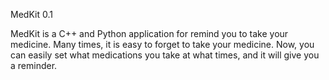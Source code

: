 MedKit 0.1

MedKit is a C++ and Python application for remind you to take your medicine. Many times, it is easy to forget to take your medicine. Now, you can easily set what medications you take at what times, and it will give you a reminder.
